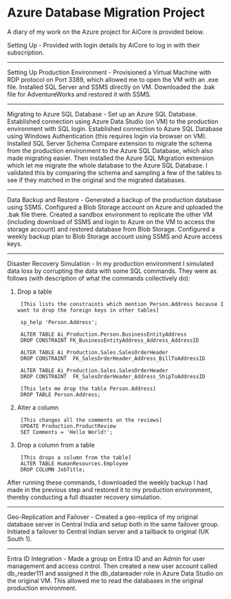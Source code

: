 # Azure Database Migration Project

A diary of my work on the Azure project for AiCore is provided below.





Setting Up - Provided with login details by AiCore to log in with their subscription.

------------------------

Setting Up Production Environment - Provisioned a Virtual Machine with RDP protocol on Port 3389, which allowed me to open the VM with an .exe file. Installed SQL Server and SSMS directly on VM. Downloaded the .bak file for AdventureWorks and restored it with SSMS.

-------------------------

Migrating to Azure SQL Database - Set up an Azure SQL Database. Established connection using Azure Data Studio (on VM) to the production environment with SQL login. Established connection to Azure SQL Database using Windows Authentication (this requires login via browser on VM). Installed SQL Server Schema Compare extension to migrate the schema from the production environment to the Azure SQL Database, which also made migrating easier. Then installed the Azure SQL Migration extension which let me migrate the whole database to the Azure SQL Database. I validated this by comparing the schema and sampling a few of the tables to see if they matched in the original and the migrated databases.

--------------------------

Data Backup and Restore - Generated a backup of the production database using SSMS. Configured a Blob Storage account on Azure and uploaded the .bak file there. Created a sandbox environment to replicate the other VM (including download of SSMS and login to Azure on the VM to access the storage account) and restored database from Blob Storage. Configured a weekly backup plan to Blob Storage account using SSMS and Azure access keys.

--------------------------

Disaster Recovery Simulation - In my production environment I simulated data loss by corrupting the data with some SQL commands. They were as follows (with description of what the commands collectively do):

1. Drop a table

        [This lists the constraints which mention Person.Address because I want to drop the foreign keys in other tables]
   
        sp_help 'Person.Address';

        ALTER TABLE Ai_Production.Person.BusinessEntityAddress
        DROP CONSTRAINT FK_BusinessEntityAddress_Address_AddressID

        ALTER TABLE Ai_Production.Sales.SalesOrderHeader
        DROP CONSTRAINT  FK_SalesOrderHeader_Address_BillToAddressID

        ALTER TABLE Ai_Production.Sales.SalesOrderHeader
        DROP CONSTRAINT  FK_SalesOrderHeader_Address_ShipToAddressID
   
        [This lets me drop the table Person.Address]
        DROP TABLE Person.Address;  


2. Alter a column

        [This changes all the comments on the reviews]
        UPDATE Production.ProductReview
        SET Comments = 'Hello World!';  


3. Drop a column from a table

        [This drops a column from the table]
        ALTER TABLE HumanResources.Employee
        DROP COLUMN JobTitle;  


After running these commands, I downloaded the weekly backup I had made in the previous step and restored it to my production environment, thereby conducting a full disaster recovery simulation.

----------------------------

Geo-Replication and Failover - Created a geo-replica of my original database server in Central India and setup both in the same failover group. Initiated a failover to Central Indian server and a tailback to original (UK South 1).

----------------------------

Entra ID Integration - Made a group on Entra ID and an Admin for user management and access control. Then created a new user account called db_reader111 and assigned it the db_datareader role in Azure Data Studio on the original VM. This allowed me to read the databases in the original production environment.


